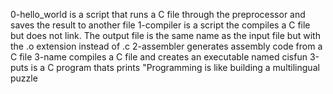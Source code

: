 0-hello_world is a script that runs a C file through the preprocessor and saves the result to another file
1-compiler is a script the compiles a C file but does not link. The output file is the same name as the input file but with the .o extension instead of .c
2-assembler generates assembly code from a C file
3-name compiles a C file and creates an executable named cisfun
3-puts is a C program thats prints "Programming is like building a multilingual puzzle

